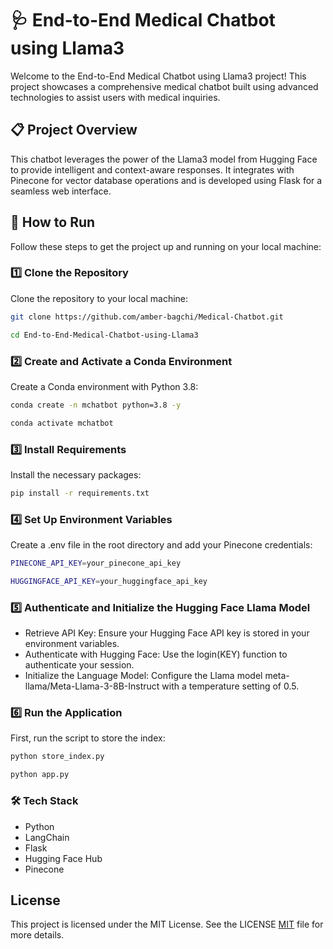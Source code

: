 # 🩺 End-to-End Medical Chatbot using Llama3
Welcome to the End-to-End Medical Chatbot using Llama3 project! This project showcases a comprehensive medical chatbot built using advanced technologies to assist users with medical inquiries.

## 📋 Project Overview
This chatbot leverages the power of the Llama3 model from Hugging Face to provide intelligent and context-aware responses. It integrates with Pinecone for vector database operations and is developed using Flask for a seamless web interface.

## 🚀 How to Run
Follow these steps to get the project up and running on your local machine:

### 1️⃣ Clone the Repository
Clone the repository to your local machine:
```bash
git clone https://github.com/amber-bagchi/Medical-Chatbot.git
```
```bash
cd End-to-End-Medical-Chatbot-using-Llama3
```

### 2️⃣ Create and Activate a Conda Environment
Create a Conda environment with Python 3.8:
```bash
conda create -n mchatbot python=3.8 -y
```
```bash
conda activate mchatbot
```

### 3️⃣ Install Requirements
Install the necessary packages:
```bash
pip install -r requirements.txt
```

### 4️⃣ Set Up Environment Variables
Create a .env file in the root directory and add your Pinecone credentials:
```bash
PINECONE_API_KEY=your_pinecone_api_key
```
```bash
HUGGINGFACE_API_KEY=your_huggingface_api_key
```

### 5️⃣ Authenticate and Initialize the Hugging Face Llama Model
- Retrieve API Key: Ensure your Hugging Face API key is stored in your environment variables.
- Authenticate with Hugging Face: Use the login(KEY) function to authenticate your session.
- Initialize the Language Model: Configure the Llama model meta-llama/Meta-Llama-3-8B-Instruct with a temperature setting of 0.5.

### 6️⃣ Run the Application
First, run the script to store the index:
```bash
python store_index.py
```
```bash
python app.py
```
### 🛠 Tech Stack
- Python
- LangChain
- Flask
- Hugging Face Hub
- Pinecone

## License

This project is licensed under the MIT License. See the LICENSE
[MIT](https://choosealicense.com/licenses/mit/) file for more details.

